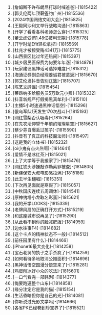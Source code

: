 
1. [詹姆斯不许布朗尼打球时喊爸爸]-[1815422]
1. [郭艾伦两年顶薪签约广州]-[1815536]
1. [2024中国网络文明大会]-[1815825]
1. [王毅同沙利文举行战略沟通]-[1815863]
1. [开学了看看各科老师怎么穿]-[1815325]
1. [董云虎受贿1.48亿被判无期]-[1815778]
1. [开学时髦Efit轻松拿捏]-[1815569]
1. [杜兆才被控受贿4341万]-[1815775]
1. [山西景区比过年还热闹]-[1815397]
1. [城乡居民医保费为何要年年涨]-[1814878]
1. [玩家建议黑神话可选择难度]-[1815312]
1. [海通证券副总经理姜诚君被遣返]-[1815670]
1. [郭艾伦发抖音告别辽篮]-[1815707]
1. [陈艺文辟谣]-[1815454]
1. [莱昂纳多给服务员5万欧元小费]-[1815332]
1. [抖音新规严打假揭黑真牟利]-[1815110]
1. [主播5小时速通黑神话悟空]-[1815296]
1. [俄乌军队1天发生170次战斗]-[1815193]
1. [网红雪梨否认吸毒]-[1815264]
1. [在先农坛仰望千年前的璀璨星空]-[1815627]
1. [蔡少芬自曝丢过孩子]-[1815590]
1. [抖音有了真正的科技魔法师]-[1815497]
1. [这是我的立体书]-[1815232]
1. [oi小鬼有点火热啊]-[1814641]
1. [爱情不是冰红茶]-[1815021]
1. [上了大学等于我搬家了]-[1815476]
1. [网红铁头涉嫌敲诈勒索罪被查]-[1814805]
1. [新疆保安大叔电影感拉满]-[1815186]
1. [此去半生翻唱]-[1815351]
1. [下次再见面就是寒假了]-[1815057]
1. [中秋国庆连续五周调休]-[1814541]
1. [原神纳塔小龙取名彩蛋]-[1815621]
1. [我的开学LOOKS]-[1815339]
1. [老牌风扇的正确打开方式]-[1815219]
1. [和这座城市说再见了]-[1815290]
1. [从此看不到你的脸减肥版]-[1814959]
1. [边水往事F4]-[1814682]
1. [这个卡点的精神状态不一般]-[1814512]
1. [前任园里有什么]-[1814466]
1. [iPhone16最大变化]-[1814258]
1. [宝石老舅的执子之手杀疯了]-[1814259]
1. [如何看待多地取消公摊面积]-[1814696]
1. [黑神话悟空国漫分悟空来了]-[1815281]
1. [鸡蛋刨冰好小众的吃法]-[1815601]
1. [一口气看完一部韩剧]-[1814377]
1. [俺要跑遍整个山东]-[1814858]
1. [缘分注定它是我的猫]-[1815154]
1. [生活昏暗但你是自己的光]-[1814081]
1. [你听说过光影文学吗]-[1814666]
1. [各省PK已经卷到珍宝界了]-[1815521]